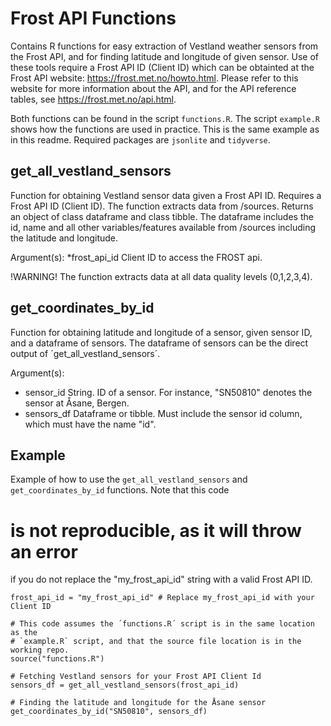 # Frost API Functions
Contains R functions for easy extraction of Vestland weather sensors from the Frost API, and for finding latitude and longitude of given sensor.
Use of these tools require a Frost API ID (Client ID) which can be obtainted at the Frost API website: https://frost.met.no/howto.html.
Please refer to this website for more information about the API, and for the API reference tables, see https://frost.met.no/api.html.

Both functions can be found in the script `functions.R`. 
The script `example.R` shows how the functions are used in practice. This is the same example as in this readme.
Required packages are `jsonlite` and `tidyverse`.

## get_all_vestland_sensors

Function for obtaining Vestland sensor data given a Frost API ID. Requires a Frost API ID (Client ID). 
The function extracts data from /sources. Returns an object of class dataframe and class tibble. 
The dataframe includes the id, name and all other variables/features available 
from /sources including the latitude and longitude.

Argument(s):
*frost_api_id           Client ID to access the FROST api.          


!WARNING! The function extracts data at all data quality levels (0,1,2,3,4).

## get_coordinates_by_id
Function for obtaining latitude and longitude of a sensor, given sensor ID, and a dataframe of sensors. 
The dataframe of sensors can be the direct output of ´get_all_vestland_sensors´.

Argument(s):
* sensor_id            String. ID of a sensor. For instance, "SN50810" denotes the sensor at Åsane, Bergen.
* sensors_df           Dataframe or tibble. Must include the sensor id column, which must have the name "id".


## Example

Example of how to use the `get_all_vestland_sensors`
and `get_coordinates_by_id` functions. Note that this code 
# is not reproducible, as it will throw an error
if you do not replace the "my_frost_api_id" string with
a valid Frost API ID. 

```
frost_api_id = "my_frost_api_id" # Replace my_frost_api_id with your Client ID

# This code assumes the ´functions.R´ script is in the same location as the 
# `example.R` script, and that the source file location is in the working repo.
source("functions.R")

# Fetching Vestland sensors for your Frost API Client Id
sensors_df = get_all_vestland_sensors(frost_api_id)

# Finding the latitude and longitude for the Åsane sensor
get_coordinates_by_id("SN50810", sensors_df)
```